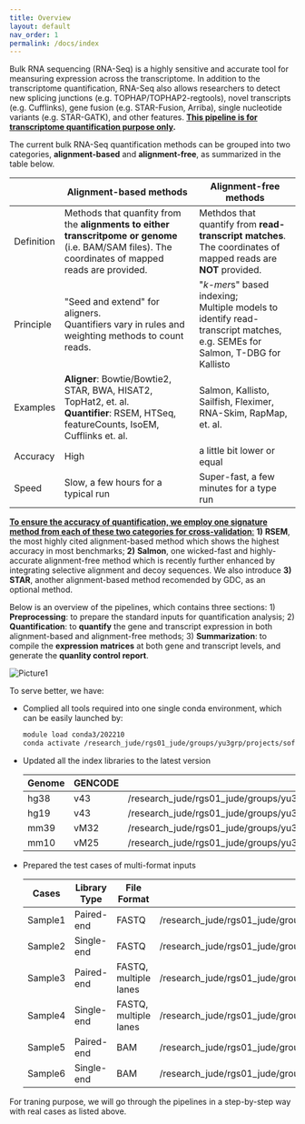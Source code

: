 ```yaml
---
title: Overview
layout: default
nav_order: 1
permalink: /docs/index
---
```


Bulk RNA sequencing (RNA-Seq) is a highly sensitive and accurate tool for meansuring expression across the transcriptome. In addition to the transcriptome quantification, RNA-Seq also allows researchers to detect new splicing junctions (e.g. TOPHAP/TOPHAP2-regtools), novel transcripts (e.g. Cufflinks), gene fusion (e.g. STAR-Fusion, Arriba), single nucleotide variants (e.g. STAR-GATK), and other features. **<u>This pipeline is for transcriptome quantification purpose only</u>.**

The current bulk RNA-Seq quantification methods can be grouped into two categories, **alignment-based** and **alignment-free**, as summarized in the table below. 

|            | Alignment-based methods                                      | Alignment-free methods                                       |
| ---------- | ------------------------------------------------------------ | ------------------------------------------------------------ |
| Definition | Methods that quanfity from the **alignments to either transcritpome or genome** (i.e. BAM/SAM files). The coordinates of mapped reads are provided. | Methdos that quantify from **read-transcript matches**. The coordinates of mapped reads are **NOT** provided. |
| Principle  | "Seed and extend" for aligners.<br />Quantifiers vary in rules and weighting methods to count reads. | "*k-mer*s" based indexing;<br />Multiple models to identify read-transcript matches,<br /> e.g. SEMEs for  Salmon, T-DBG for Kallisto |
| Examples   | **Aligner**: Bowtie/Bowtie2, STAR, BWA, HISAT2, TopHat2, et. al.<br />**Quantifier**: RSEM, HTSeq, featureCounts, IsoEM, Cufflinks et. al. | Salmon, Kallisto, Sailfish, Fleximer, RNA-Skim, RapMap, et. al. |
| Accuracy   | High                                                         | a little bit lower or equal                                  |
| Speed      | Slow, a few hours for a typical run                          | Super-fast, a few minutes for a type run                     |

<u>**To ensure the accuracy of quantification, we employ one signature method from each of these two categories for cross-validation**:</u> **1)** **RSEM**, the most highly cited alignment-based method which shows the highest accuracy in most benchmarks; **2)** **Salmon**, one wicked-fast and highly-accurate alignment-free method which is recently further enhanced by integrating selective alignment and decoy sequences. We also introduce **3) STAR**, another alignment-based method recomended by GDC, as an optional method.

Below is an overview of the pipelines, which contains three sections: 1) **Preprocessing**: to prepare the standard inputs for quantification analysis; 2) **Quantification**: to **quantify** the gene and transcript expression in both alignment-based and alignment-free methods; 3) **Summarization**: to compile the **expression matrices** at both gene and transcript levels, and generate the **quanlity control report**.

![Picture1](/Users/qpan/Desktop/Picture1.png)

To serve better, we have:

* Complied all tools required into one single conda environment, which can be easily launched by:

  ```bash
  module load conda3/202210
  conda activate /research_jude/rgs01_jude/groups/yu3grp/projects/software_JY/yu3grp/conda_env/bulkRNAseq_2023
  ```

* Updated all the index libraries to the latest version

  | Genome | GENCODE | Path                                                         |
  | ------ | ------- | ------------------------------------------------------------ |
  | hg38   | v43     | /research_jude/rgs01_jude/groups/yu3grp/projects/software_JY/yu3grp/yulab_databases/references/hg38/gencode.release43 |
  | hg19   | v43     | /research_jude/rgs01_jude/groups/yu3grp/projects/software_JY/yu3grp/yulab_databases/references/hg19/gencode.release43 |
  | mm39   | vM32    | /research_jude/rgs01_jude/groups/yu3grp/projects/software_JY/yu3grp/yulab_databases/references/mm39/gencode.releaseM32 |
  | mm10   | vM25    | /research_jude/rgs01_jude/groups/yu3grp/projects/software_JY/yu3grp/yulab_databases/references/mm10/gencode.releaseM25 |

* Prepared the test cases of multi-format inputs

  | Cases   | Library Type | File Format           | Path                                                         |
  | ------- | ------------ | --------------------- | ------------------------------------------------------------ |
  | Sample1 | Paired-end   | FASTQ                 | /research_jude/rgs01_jude/groups/yu3grp/projects/software_JY/yu3grp/conda_env/bulkRNAseq_2023/git_repo/testdata/sample1 |
  | Sample2 | Single-end   | FASTQ                 | /research_jude/rgs01_jude/groups/yu3grp/projects/software_JY/yu3grp/conda_env/bulkRNAseq_2023/git_repo/testdata/sample2 |
  | Sample3 | Paired-end   | FASTQ, multiple lanes | /research_jude/rgs01_jude/groups/yu3grp/projects/software_JY/yu3grp/conda_env/bulkRNAseq_2023/git_repo/testdata/sample3 |
  | Sample4 | Single-end   | FASTQ, multiple lanes | /research_jude/rgs01_jude/groups/yu3grp/projects/software_JY/yu3grp/conda_env/bulkRNAseq_2023/git_repo/testdata/sample4 |
  | Sample5 | Paired-end   | BAM                   | /research_jude/rgs01_jude/groups/yu3grp/projects/software_JY/yu3grp/conda_env/bulkRNAseq_2023/git_repo/testdata/sample5 |
  | Sample6 | Single-end   | BAM                   | /research_jude/rgs01_jude/groups/yu3grp/projects/software_JY/yu3grp/conda_env/bulkRNAseq_2023/git_repo/testdata/sample6 |

For traning purpose, we will go through the pipelines in a step-by-step way with real cases as listed above. 